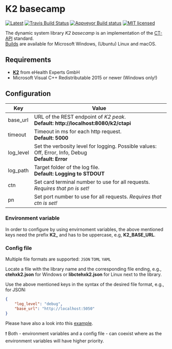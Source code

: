 # K2 basecamp

[![Latest](https://img.shields.io/github/release/eHealthExperts/k2-basecamp.svg?label=latest)](https://github.com/eHealthExperts/k2-basecamp/releases/latest)
[![Travis Build Status](https://travis-ci.org/eHealthExperts/k2-basecamp.svg?branch=master)](https://travis-ci.org/eHealthExperts/k2-basecamp)
[![Appveyor Build status](https://ci.appveyor.com/api/projects/status/mr7hc26i3nvddi04/branch/master?svg=true)](https://ci.appveyor.com/project/ChriFo/k2-basecamp)
[![MIT licensed](https://img.shields.io/badge/license-MIT-blue.svg)](./LICENSE)

The dynamic system library *K2 basecamp* is an implementation of the [CT-API](doc/CT-API-1.1.1.pdf) standard.<br/>
[Builds](https://github.com/eHealthExperts/k2-basecamp/releases/latest) are available for Microsoft Windows, (Ubuntu) Linux and macOS.

## Requirements

* [**K2**](http://k2.ehealthexperts.de/) from eHealth Experts GmbH
* Microsoft Visual C++ Redistributable 2015 or newer (Windows only!)

## Configuration

| Key       | Value                                    |
| --------- | ---------------------------------------- |
| base_url  | URL of the REST endpoint of *K2 peak*.<br/>**Default: http://localhost:8080/k2/ctapi** |
| timeout   | Timeout in ms for each http request. <br/>**Default: 5000** |
| log_level | Set the verbosity level for logging. Possible values: Off, Error, Info, Debug<br/>**Default: Error** |
| log_path  | Target folder of the log file.<br/>**Default: Logging to STDOUT** |
| ctn       | Set card terminal number to use for all requests. *Requires that pn is set!* |
| pn        | Set port number to use for all requests. *Requires that ctn is set!* |

### Environment variable

In order to configure by using envirnoment variables, the above mentioned keys need the prefix **K2_** and has to be uppercase, e.g, **K2_BASE_URL**.

### Config file

Multiple file formats are supported: `JSON` `TOML` `YAML`

Locate a file with the library name and the corresponding file ending, e.g., **ctehxk2.json** for Windows or **libctehxk2.json** for Linux next to the library.

Use the above mentioned keys in the syntax of the desired file format, e.g., for JSON:

```json
{
	"log_level": "debug",
	"base_url": "http://localhost:5050"
}
```

Please have also a look into this [example](examples/settings-file). 

:exclamation: Both - environment variables and a config file - can coexist where as the environment variables will have higher priority.
